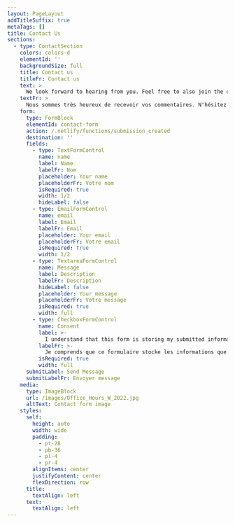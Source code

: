 ```yaml
---
layout: PageLayout
addTitleSuffix: true
metaTags: []
title: Contact Us
sections:
  - type: ContactSection
    colors: colors-d
    elementId: ''
    backgroundSize: full
    title: Contact us
    titleFr: Contact us
    text: >
      We look forward to hearing from you. Feel free to also join the official uOttawa Engineering discord server by clicking on this link : <https://discord.gg/jPHy6uUThH>
    textFr: >
      Nous sommes très heureux de recevoir vos commentaires. N'hésitez pas à rejoindre également le serveur discord officiel de serveur discord du Génie de l'Université d'Ottawa en cliquant sur ce lien : <https://discord.gg/jPHy6uUThH>
    form:
      type: FormBlock
      elementId: contact-form
      action: /.netlify/functions/submission_created
      destination: ''
      fields:
        - type: TextFormControl
          name: name
          label: Name
          labelFr: Nom
          placeholder: Your name
          placeholderFr: Votre nom
          isRequired: true
          width: 1/2
          hideLabel: false
        - type: EmailFormControl
          name: email
          label: Email
          labelFr: Email
          placeholder: Your email
          placeholderFr: Votre email
          isRequired: true
          width: 1/2
        - type: TextareaFormControl
          name: Message
          label: Description
          labelFr: Description
          hideLabel: false
          placeholder: Your message
          placeholderFr: Votre message
          isRequired: true
          width: full
        - type: CheckboxFormControl
          name: Consent
          label: >-
            I understand that this form is storing my submitted information so I can be contacted.
          labelFr: >-
            Je comprends que ce formulaire stocke les informations que j'ai soumises afin que je puisse être contacté.
          isRequired: true
          width: full
      submitLabel: Send Message
      submitLabelFr: Envoyer message
    media:
      type: ImageBlock
      url: /images/Office_Hours_W_2022.jpg
      altText: Contact form image
    styles:
      self:
        height: auto
        width: wide
        padding:
          - pt-28
          - pb-36
          - pl-4
          - pr-4
        alignItems: center
        justifyContent: center
        flexDirection: row
      title:
        textAlign: left
      text:
        textAlign: left
---
```


